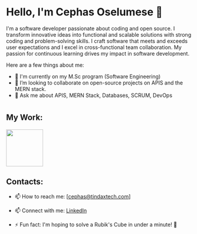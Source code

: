 # Hello, I'm Cephas Oselumese 👋

I'm a software developer passionate about coding and open source. 
I transform innovative ideas into functional and scalable solutions with strong coding and problem-solving skills. I craft software that meets and exceeds user expectations and I excel in cross-functional team collaboration. My passion for continuous learning drives my impact in software development.

Here are a few things about me:

- 🌱 I'm currently on my M.Sc program (Software Engineering)
- 👯 I’m looking to collaborate on open-source projects on APIS and the MERN stack.
- 💬 Ask me about APIS, MERN Stack, Databases, SCRUM, DevOps

#

## My Work:
  #### [<img src="https://tindaxtech.com/assets/img/tindax-preview.png" width="100">](https://tindaxtech.com) 

## Contacts:
- 📫 How to reach me: [cephas@tindaxtech.com]
- 📫 Connect with me: [LinkedIn](http://linkedin.com/in/cephaz6)


- ⚡ Fun fact: I'm hoping to solve a Rubik's Cube in under a minute! 🧩
